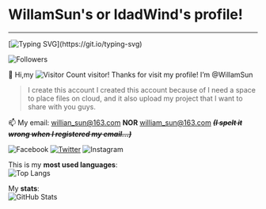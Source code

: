 # WillamSun's or IdadWind's profile!
---
[![Typing SVG](http://readme-typing-svg.herokuapp.com?font=&color=00B7C3&lines=Console.WriteLint(%22Welcome!%22);Debug.Print+%22Welcome!%22;print(%22Welcome!%22);printf(%22Welcome!%22);echo+%22Welcome!%22;MsgBox(%22Welcome%22%2CvbOK);printf+%22Welcome!%5Cn%22;Have+A+Good+Day!!)](https://git.io/typing-svg)
  
![Followers](https://img.shields.io/github/followers/WillamSun.svg?style=social&label=Follow&maxAge=2592000)
  
👋 Hi,my ![Visitor Count](https://profile-counter.glitch.me/WillamSun/count.svg) visitor! Thanks for visit my profile! I’m @WillamSun  
  
> I create this account
> I created this account because of I need a space to place files on cloud, and it also upload my project that I want to share with you guys.  
  
📫 My email: willian_sun@163.com **NOR** william_sun@163.com  ***~~(I spelt it wrong when I registered my email...)~~***  
  
![Facebook](https://img.shields.io/badge/Facebook-1877F2?style=for-the-badge&logo=facebook&logoColor=white) [![Twitter](https://img.shields.io/badge/Twitter-1DA1F2?style=for-the-badge&logo=twitter&logoColor=white)](https://twitter.com/IdadWind) ![Instagram](https://img.shields.io/badge/Instagram-E4405F?style=for-the-badge&logo=instagram&logoColor=white)
  
This is my **most used languages**:  
![Top Langs](https://github-readme-stats.vercel.app/api/top-langs/?username=WillamSun&layout=compact)
  
My **stats**:  
![GitHub Stats](https://github-readme-stats.vercel.app/api?username=WillamSun&theme=merko)
<!---
WillamSun/WillamSun is a ✨ special ✨ repository because its `README.md` (this file) appears on your GitHub profile.
You can click the Preview link to take a look at your changes.
--->

